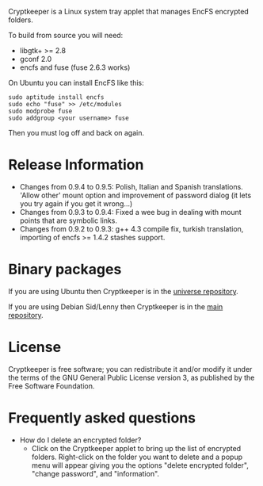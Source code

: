 Cryptkeeper is a Linux system tray applet that manages EncFS encrypted folders.

To build from source you will need:

* libgtk+ >= 2.8
* gconf 2.0
* encfs and fuse (fuse 2.6.3 works)

On Ubuntu you can install EncFS like this:

```
sudo aptitude install encfs
sudo echo "fuse" >> /etc/modules
sudo modprobe fuse
sudo addgroup <your username> fuse
```

Then you must log off and back on again.

# Release Information

* Changes from 0.9.4 to 0.9.5: Polish, Italian and Spanish translations. 'Allow other' mount option and improvement of password dialog (it lets you try again if you get it wrong...)
* Changes from 0.9.3 to 0.9.4: Fixed a wee bug in dealing with mount points that are symbolic links.
* Changes from 0.9.2 to 0.9.3: g++ 4.3 compile fix, turkish translation, importing of encfs >= 1.4.2 stashes support.

# Binary packages

If you are using Ubuntu then Cryptkeeper is in the [universe repository](http://archive.ubuntu.com/ubuntu/pool/universe/c/cryptkeeper/).

If you are using Debian Sid/Lenny then Cryptkeeper is in the [main repository](http://ftp.debian.org/debian/pool/main/c/cryptkeeper/).

# License

Cryptkeeper is free software; you can redistribute it and/or modify it under the terms of the GNU General Public License version 3, as published by the Free Software Foundation.

# Frequently asked questions

* How do I delete an encrypted folder?
  * Click on the Cryptkeeper applet to bring up the list of encrypted folders. Right-click on the folder you want to delete and a popup menu will appear giving you the options "delete encrypted folder", "change password", and "information".